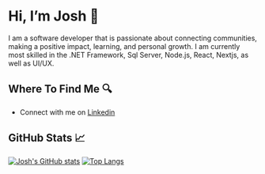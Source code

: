 # Hi, I’m Josh :wave:

I am a software developer that is passionate about connecting communities, making a positive impact, learning, and personal growth. 
I am currently most skilled in the .NET Framework, Sql Server, Node.js, React, Nextjs, as well as UI/UX.

## Where To Find Me :mag:
- Connect with me on [Linkedin](https://www.linkedin.com/in/joshua-vaughn-dev) 

## GitHub Stats :chart_with_upwards_trend:
[![Josh's GitHub stats](https://github-readme-stats.vercel.app/api?username=Jawsh-Dev&show_icons=true&theme=vue-dark&hide_border=true&hide_title=true)](https://github-readme-stats.vercel.app/api?username=Jawsh-Dev)
[![Top Langs](https://github-readme-stats.vercel.app/api/top-langs/?username=Jawsh-Dev&show_icons=true&theme=vue-dark&hide_border=true&hide_title=true)](https://github-readme-stats.vercel.app/api/top-langs/?username=Jawsh-Dev)

